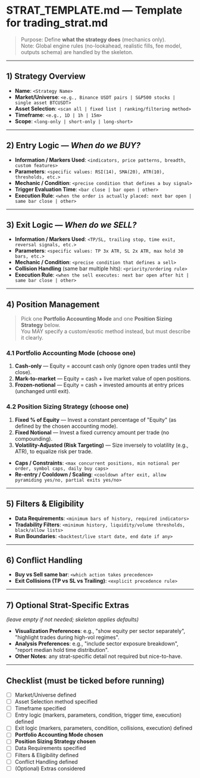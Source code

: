 # STRAT_TEMPLATE.md — Template for trading_strat.md

> Purpose: Define **what the strategy does** (mechanics only).  
> Note: Global engine rules (no-lookahead, realistic fills, fee model, outputs schema) are handled by the skeleton.

---

## 1) Strategy Overview
- **Name**: `<Strategy Name>`
- **Market/Universe**: `<e.g., Binance USDT pairs | S&P500 stocks | single asset BTCUSDT>`
- **Asset Selection**: `<scan all | fixed list | ranking/filtering method>`
- **Timeframe**: `<e.g., 1D | 1h | 15m>`
- **Scope**: `<long-only | short-only | long-short>`

---

## 2) Entry Logic — *When do we BUY?*
- **Information / Markers Used**: `<indicators, price patterns, breadth, custom features>`
- **Parameters**: `<specific values: RSI(14), SMA(20), ATR(10), thresholds, etc.>`
- **Mechanic / Condition**: `<precise condition that defines a buy signal>`
- **Trigger Evaluation Time**: `<bar close | bar open | other>`
- **Execution Rule**: `<when the order is actually placed: next bar open | same bar close | other>`

---

## 3) Exit Logic — *When do we SELL?*
- **Information / Markers Used**: `<TP/SL, trailing stop, time exit, reversal signals, etc.>`
- **Parameters**: `<specific values: TP 3x ATR, SL 2x ATR, max hold 30 bars, etc.>`
- **Mechanic / Condition**: `<precise condition that defines a sell>`
- **Collision Handling** (same bar multiple hits): `<priority/ordering rule>`
- **Execution Rule**: `<when the sell executes: next bar open after hit | same bar close | other>`

---

## 4) Position Management
> Pick one **Portfolio Accounting Mode** and one **Position Sizing Strategy** below.  
> You MAY specify a custom/exotic method instead, but must describe it clearly.

### 4.1 Portfolio Accounting Mode (choose one)
1. **Cash-only** — Equity = account cash only (ignore open trades until they close).  
2. **Mark-to-market** — Equity = cash + live market value of open positions.  
3. **Frozen-notional** — Equity = cash + invested amounts at entry prices (unchanged until exit).

### 4.2 Position Sizing Strategy (choose one)
1. **Fixed % of Equity** — Invest a constant percentage of "Equity" (as defined by the chosen accounting mode).  
2. **Fixed Notional** — Invest a fixed currency amount per trade (no compounding).  
3. **Volatility-Adjusted (Risk Targeting)** — Size inversely to volatility (e.g., ATR), to equalize risk per trade.

- **Caps / Constraints**: `<max concurrent positions, min notional per order, symbol caps, daily buy caps>`  
- **Re-entry / Cooldown / Scaling**: `<cooldown after exit, allow pyramiding yes/no, partial exits yes/no>`

---

## 5) Filters & Eligibility
- **Data Requirements**: `<minimum bars of history, required indicators>`
- **Tradability Filters**: `<minimum history, liquidity/volume thresholds, black/allow lists>`  
- **Run Boundaries**: `<backtest/live start date, end date if any>`

---

## 6) Conflict Handling
- **Buy vs Sell same bar**: `<which action takes precedence>`  
- **Exit Collisions (TP vs SL vs Trailing)**: `<explicit precedence rule>`

---

## 7) Optional Strat-Specific Extras
*(leave empty if not needed; skeleton applies defaults)*  
- **Visualization Preferences**: e.g., "show equity per sector separately", "highlight trades during high-vol regimes".  
- **Analysis Preferences**: e.g., "include sector exposure breakdown", "report median hold time distribution".  
- **Other Notes**: any strat-specific detail not required but nice-to-have.

---

## Checklist (must be ticked before running)
- [ ] Market/Universe defined  
- [ ] Asset Selection method specified
- [ ] Timeframe specified  
- [ ] Entry logic (markers, parameters, condition, trigger time, execution) defined  
- [ ] Exit logic (markers, parameters, condition, collisions, execution) defined  
- [ ] **Portfolio Accounting Mode chosen**  
- [ ] **Position Sizing Strategy chosen**  
- [ ] Data Requirements specified
- [ ] Filters & Eligibility defined  
- [ ] Conflict Handling defined  
- [ ] (Optional) Extras considered